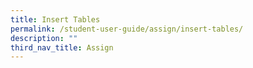 ```yaml
---
title: Insert Tables
permalink: /student-user-guide/assign/insert-tables/
description: ""
third_nav_title: Assign
---
```

